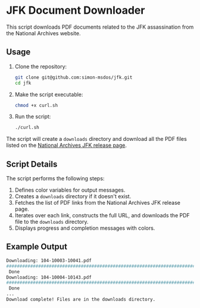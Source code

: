 # JFK Document Downloader

This script downloads PDF documents related to the JFK assassination from the National Archives website.

## Usage

1. Clone the repository:
    ```bash
    git clone git@github.com:simon-msdos/jfk.git
    cd jfk
    ```

2. Make the script executable:
    ```bash
    chmod +x curl.sh
    ```

3. Run the script:
    ```bash
    ./curl.sh
    ```

The script will create a `downloads` directory and download all the PDF files listed on the [National Archives JFK release page](https://www.archives.gov/research/jfk/release-2025).

## Script Details

The script performs the following steps:
1. Defines color variables for output messages.
2. Creates a `downloads` directory if it doesn't exist.
3. Fetches the list of PDF links from the National Archives JFK release page.
4. Iterates over each link, constructs the full URL, and downloads the PDF file to the `downloads` directory.
5. Displays progress and completion messages with colors.

## Example Output

```bash
Downloading: 104-10003-10041.pdf
######################################################################## 100.0%
 Done
Downloading: 104-10004-10143.pdf
######################################################################## 100.0%
 Done
...
Download complete! Files are in the downloads directory.

